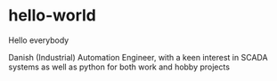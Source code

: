 # hello-world
Hello everybody

Danish (Industrial) Automation Engineer, with a keen interest in SCADA systems as well as python for both work and hobby projects
